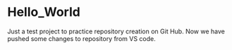# Hello_World
Just a test project to practice repository creation on Git Hub.
Now we have pushed some changes to repository from VS code.
